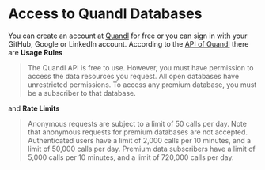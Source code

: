 
# Access to Quandl Databases

You can create an account at [Quandl](https://www.quandl.com) for free or you can sign in with your GitHub, Google or LinkedIn account.
According to the [API of Quandl](https://www.quandl.com/docs/api) there are **Usage Rules**

> The Quandl API is free to use. However, you must have permission to access the data resources you request.
> All open databases have unrestricted permissions. To access any premium database, you must be a subscriber to that database.

and **Rate Limits**

> Anonymous requests are subject to a limit of 50 calls per day. Note that anonymous requests for premium databases are not accepted.
> Authenticated users have a limit of 2,000 calls per 10 minutes, and a limit of 50,000 calls per day.
> Premium data subscribers have a limit of 5,000 calls per 10 minutes, and a limit of 720,000 calls per day.
